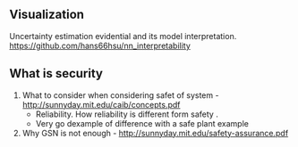 
## Visualization
Uncertainty estimation evidential and its model interpretation. 
https://github.com/hans66hsu/nn_interpretability

## What is security 
1. What to consider when considering safet of system - http://sunnyday.mit.edu/caib/concepts.pdf
    - Reliability. How reliability is different form safety . 
    - Very go dexample of difference with a safe plant example 
3. Why GSN is not enough - http://sunnyday.mit.edu/safety-assurance.pdf
